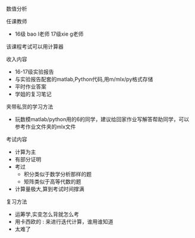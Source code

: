 数值分析

任课教师

- 16级 bao l老师 17级xie g老师

该课程考试可以用计算器

收入内容

- 16-17级实验报告
- 与实验报告配套的matlab,Python代码,用m/mlx/py格式存储
- 平时作业答案
- 学姐的复习笔记

夹带私货的学习方法

* 玩数模matlab/python用的6的同学，建议给回家作业写解答帮助同学，可以参考作业文件夹的mlx文件

考试内容

- 计算为主
- 有部分证明
- 考过
  - 积分类似于数学分析那样的题
  - 矩阵类似于高等代数的题
- 计算量极大,算到考试时间撑满

复习方法

- 运筹学,实变怎么背就怎么考
- 用卡西欧的 :  来进行迭代计算，谁用谁知道
- 太难了